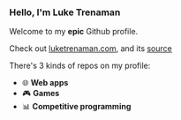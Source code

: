### Hello, I'm Luke Trenaman
Welcome to my **epic** Github profile.

Check out [luketrenaman.com](https://luketrenaman.com/), and its [source](https://github.com/luketrenaman/luketrenaman.github.io/tree/next)

There's 3 kinds of repos on my profile:
- 🌐 **Web apps**
- 🎮 **Games**
- 📊 **Competitive programming**
